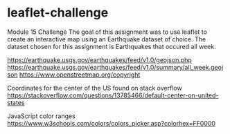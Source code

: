 # leaflet-challenge
Module 15 Challenge 
The goal of this assignment was to use leaflet to create an interactive map using an Earthquake dataset of choice. The dataset chosen for this assignment is Earthquakes that occured all week. 

https://earthquake.usgs.gov/earthquakes/feed/v1.0/geojson.php
https://earthquake.usgs.gov/earthquakes/feed/v1.0/summary/all_week.geojson
https://www.openstreetmap.org/copyright

Coordinates for the center of the US found on stack overflow 
https://stackoverflow.com/questions/13785466/default-center-on-united-states

JavaScript color ranges
https://www.w3schools.com/colors/colors_picker.asp?colorhex=FF0000
